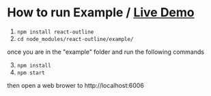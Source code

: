 # How to run Example / [Live Demo](https://s3.amazonaws.com/react-outline/index.html?down=0)

1) `npm install react-outline`
2) `cd node_modules/react-outline/example/`

once you are in the "example" folder and run the following commands

3) `npm install`
4) `npm start`

then open a web brower to http://localhost:6006
